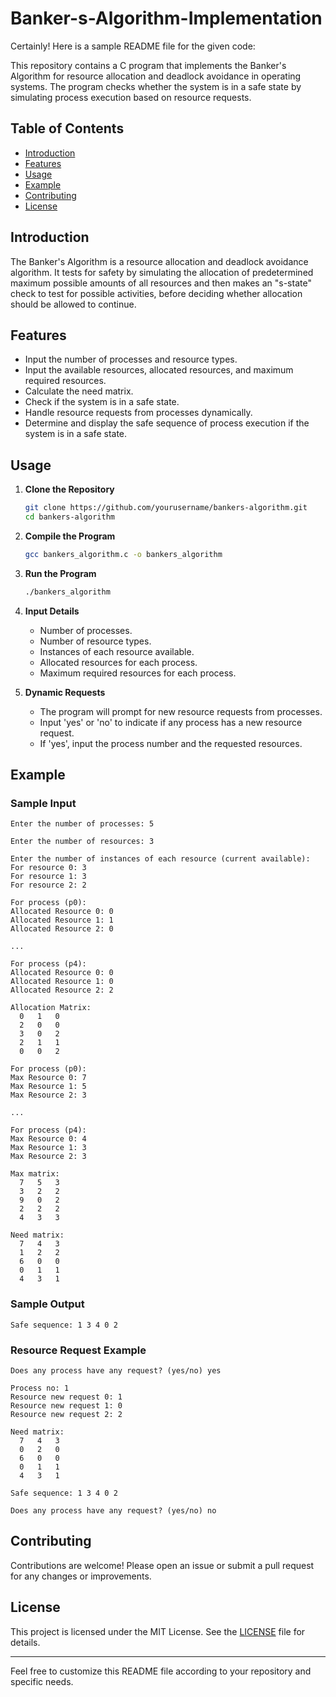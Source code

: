 # Banker-s-Algorithm-Implementation

Certainly! Here is a sample README file for the given code:

This repository contains a C program that implements the Banker's Algorithm for resource allocation and deadlock avoidance in operating systems. The program checks whether the system is in a safe state by simulating process execution based on resource requests.

## Table of Contents

- [Introduction](#introduction)
- [Features](#features)
- [Usage](#usage)
- [Example](#example)
- [Contributing](#contributing)
- [License](#license)

## Introduction

The Banker's Algorithm is a resource allocation and deadlock avoidance algorithm. It tests for safety by simulating the allocation of predetermined maximum possible amounts of all resources and then makes an "s-state" check to test for possible activities, before deciding whether allocation should be allowed to continue.

## Features

- Input the number of processes and resource types.
- Input the available resources, allocated resources, and maximum required resources.
- Calculate the need matrix.
- Check if the system is in a safe state.
- Handle resource requests from processes dynamically.
- Determine and display the safe sequence of process execution if the system is in a safe state.

## Usage

1. **Clone the Repository**

    ```sh
    git clone https://github.com/yourusername/bankers-algorithm.git
    cd bankers-algorithm
    ```

2. **Compile the Program**

    ```sh
    gcc bankers_algorithm.c -o bankers_algorithm
    ```

3. **Run the Program**

    ```sh
    ./bankers_algorithm
    ```

4. **Input Details**

    - Number of processes.
    - Number of resource types.
    - Instances of each resource available.
    - Allocated resources for each process.
    - Maximum required resources for each process.

5. **Dynamic Requests**

    - The program will prompt for new resource requests from processes.
    - Input 'yes' or 'no' to indicate if any process has a new resource request.
    - If 'yes', input the process number and the requested resources.

## Example

### Sample Input

```
Enter the number of processes: 5

Enter the number of resources: 3

Enter the number of instances of each resource (current available): 
For resource 0: 3
For resource 1: 3
For resource 2: 2

For process (p0): 
Allocated Resource 0: 0
Allocated Resource 1: 1
Allocated Resource 2: 0

...

For process (p4): 
Allocated Resource 0: 0
Allocated Resource 1: 0
Allocated Resource 2: 2

Allocation Matrix:
  0   1   0 
  2   0   0 
  3   0   2 
  2   1   1 
  0   0   2 

For process (p0): 
Max Resource 0: 7
Max Resource 1: 5
Max Resource 2: 3

...

For process (p4): 
Max Resource 0: 4
Max Resource 1: 3
Max Resource 2: 3

Max matrix:
  7   5   3 
  3   2   2 
  9   0   2 
  2   2   2 
  4   3   3 

Need matrix:
  7   4   3 
  1   2   2 
  6   0   0 
  0   1   1 
  4   3   1 
```

### Sample Output

```
Safe sequence: 1 3 4 0 2
```

### Resource Request Example

```
Does any process have any request? (yes/no) yes

Process no: 1
Resource new request 0: 1
Resource new request 1: 0
Resource new request 2: 2

Need matrix:
  7   4   3 
  0   2   0 
  6   0   0 
  0   1   1 
  4   3   1 

Safe sequence: 1 3 4 0 2

Does any process have any request? (yes/no) no
```

## Contributing

Contributions are welcome! Please open an issue or submit a pull request for any changes or improvements.

## License

This project is licensed under the MIT License. See the [LICENSE](LICENSE) file for details.

---

Feel free to customize this README file according to your repository and specific needs.

